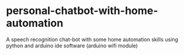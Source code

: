# personal-chatbot-with-home-automation
A speech recognition chat-bot with some home automation skills using python and arduino ide software (arduino wifi module)
